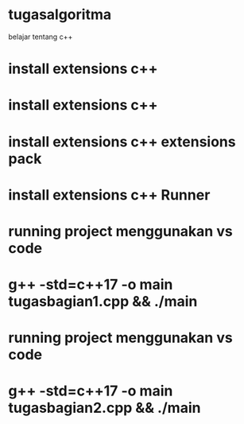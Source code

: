 # tugasalgoritma
belajar tentang c++

# install extensions c++

# install extensions c++
# install extensions c++ extensions pack
# install extensions c++ Runner

# running project menggunakan vs code 
# g++ -std=c++17 -o main tugasbagian1.cpp && ./main

# running project menggunakan vs code 
# g++ -std=c++17 -o main tugasbagian2.cpp && ./main
